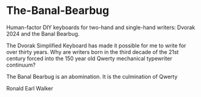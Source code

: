 # The-Banal-Bearbug
Human-factor DIY keyboards for two-hand and single-hand writers: Dvorak 2024 and the Banal Bearbug.

The Dvorak Simplified Keyboard has made it possible for me to write for over thirty years. Why are writers born in the third decade of the 21st century forced into the 150 year old Qwerty mechanical typewriter continuum?

The Banal Bearbug is an abomination. It is the culmination of Qwerty

Ronald Earl Walker
